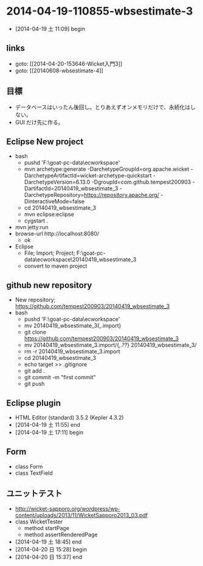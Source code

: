 # 2014-04-19-110855-wbsestimate-3 #

* [2014-04-19 土 11:09] begin

## links ##

* goto: [[2014-04-20-153646-Wicket入門3]]
* goto: [[20140608-wbsestimate-4]]

## 目標 ##

* データベースはいったん後回し。とりあえずオンメモリだけで、永続化はしない。
* GUI だけ先に作る。

## Eclipse New project ##

* bash
    * pushd 'F:\goat-pc-data\ecworkspace'
    * mvn archetype:generate -DarchetypeGroupId=org.apache.wicket -DarchetypeArtifactId=wicket-archetype-quickstart -DarchetypeVersion=6.13.0 -DgroupId=com.github.tempest200903 -DartifactId=20140419_wbsestimate_3 -DarchetypeRepository=https://repository.apache.org/ -DinteractiveMode=false
    * cd 20140419_wbsestimate_3
    * mvn eclipse:eclipse
    * cygstart .
* mvn jetty:run
* browse-url http://localhost:8080/
    * ok
* Eclipse
    * File; Import; Project; F:\goat-pc-data\ecworkspace\20140419_wbsestimate_3
    * convert to maven project

## github new repository ##

* New repository; https://github.com/tempest200903/20140419_wbsestimate_3
* bash
    * pushd 'F:\goat-pc-data\ecworkspace'
    * mv 20140419_wbsestimate_3{,.import}
    * git clone https://github.com/tempest200903/20140419_wbsestimate_3
    * mv 20140419_wbsestimate_3.import/{*,.??*} 20140419_wbsestimate_3/
    * rm -r 20140419_wbsestimate_3.import
    * cd 20140419_wbsestimate_3
    * echo target >> .gitignore
    * git add .
    * git commit -m "first commit"
    * git push

## Eclipse plugin ##

* HTML Editor (standard) 3.5.2 (Kepler 4.3.2)
* [2014-04-19 土 11:55] end
* [2014-04-19 土 17:11] begin

## Form ##

* class Form
* class TextField

## ユニットテスト ##

* http://wicket-sapporo.org/wordpress/wp-content/uploads/2013/11/WicketSapporo2013_03.pdf
* class WicketTester
    * method startPage
    * method assertRenderedPage
* [2014-04-19 土 18:45] end
* [2014-04-20 日 15:28] begin
* [2014-04-20 日 15:37] end

